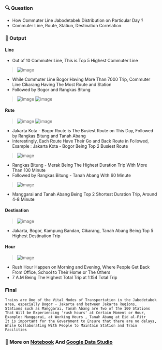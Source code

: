 ### 🔍 Question
* How Commuter Line Jabodetabek Distribution on Particular Day ?
* Commuter Line, Route, Statiun, Destination Correlation

### 🚀 Output
#### Line
* Out of 10 Commuter Line, This is Top 5 Highest Commuter Line
> ![image](https://github.com/user-attachments/assets/9271bfa8-4881-4b0b-a1c9-35f153071cb3)
* While Commuter Line Bogor Having More Than 7000 Trip, Commuter Line Cikarang Having The Most Route and Station
* Followed by Bogor and Rangkas Bitung
> ![image](https://github.com/user-attachments/assets/2242450b-32c2-4e9d-a6d2-7de1e15651d7)
> ![image](https://github.com/user-attachments/assets/8125ee3f-3ae1-4c95-a7d0-8d1cb36ecce4)

#### Rute
> ![image](https://github.com/user-attachments/assets/bf1a0413-3174-4c92-8877-2ec1c28be655)
> ![image](https://github.com/user-attachments/assets/2b8602e9-6691-452e-aa8e-734a0d5e6b3d)
* Jakarta Kota - Bogor Route is The Busiest Route on This Day, Followed by Rangkas Bitung and Tanah Abang
* Interestingly, Each Route Have Their Go and Back Route in Followed, Example : Jakarta Kota - Bogor Being Top 2 Busiest Route
> ![image](https://github.com/user-attachments/assets/fec04b6c-739d-48ee-af91-ec048fd1bf8b)
* Rangkas Bitung - Merak Being The Highest Duration Trip With More Than 100 Minute
* Followed by Rangkas Bitung - Tanah Abang With 60 Minute
> ![image](https://github.com/user-attachments/assets/4b4a9346-75c1-47d9-b36b-63a7f8b3637c)
* Manggarai and Tanah Abang Being Top 2 Shortest Duration Trip, Around 4-8 Minute

#### Destination
> ![image](https://github.com/user-attachments/assets/50680ae6-6643-4612-86eb-b836329aff5f)
* Jakarta, Bogor, Kampung Bandan, Cikarang, Tanah Abang Being Top 5 Highest Destination Trip

#### Hour
> ![image](https://github.com/user-attachments/assets/b209fe76-18f4-437a-a63f-817d8ea6753a)
* Rush Hour Happen on Morning and Evening, Where People Get Back From Office, School to Their Home or The Others
* 7 A.M Being The Highest Total Trip at 1.154 Total Trip

### Final
```
Trains are One of the Vital Modes of Transportation in the Jabodetabek area, especially Bogor - Jakarta and between Jakarta Regions,
Stations such as Manggarai, Tanah Abang are Two of the 100 Stations That Will be Experiencing 'rush hours' at Certain Moment or Hour,
Example: Manggarai, at Working Hours , Tanah Abang at Eid al-Fitr
It is important for the Government to Ensure that there are no delays, While Collaborating With People to Maintain Station and Train Facilities
```
### 🧨 More on [Notebook](Year.ipynb) And [Google Data Studio](https://lookerstudio.google.com/reporting/47b8280f-3964-4cb5-9b37-3602a4936446)
